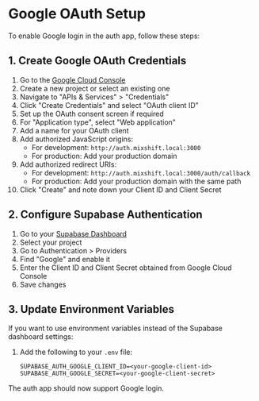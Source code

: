 # Google OAuth Setup

To enable Google login in the auth app, follow these steps:

## 1. Create Google OAuth Credentials

1. Go to the [Google Cloud Console](https://console.cloud.google.com/)
2. Create a new project or select an existing one
3. Navigate to "APIs & Services" > "Credentials"
4. Click "Create Credentials" and select "OAuth client ID"
5. Set up the OAuth consent screen if required
6. For "Application type", select "Web application"
7. Add a name for your OAuth client
8. Add authorized JavaScript origins:
   - For development: `http://auth.mixshift.local:3000`
   - For production: Add your production domain
9. Add authorized redirect URIs:
   - For development: `http://auth.mixshift.local:3000/auth/callback`
   - For production: Add your production domain with the same path
10. Click "Create" and note down your Client ID and Client Secret

## 2. Configure Supabase Authentication

1. Go to your [Supabase Dashboard](https://app.supabase.com/)
2. Select your project
3. Go to Authentication > Providers
4. Find "Google" and enable it
5. Enter the Client ID and Client Secret obtained from Google Cloud Console
6. Save changes

## 3. Update Environment Variables

If you want to use environment variables instead of the Supabase dashboard settings:

1. Add the following to your `.env` file:
   ```
   SUPABASE_AUTH_GOOGLE_CLIENT_ID=<your-google-client-id>
   SUPABASE_AUTH_GOOGLE_SECRET=<your-google-client-secret>
   ```

The auth app should now support Google login.
